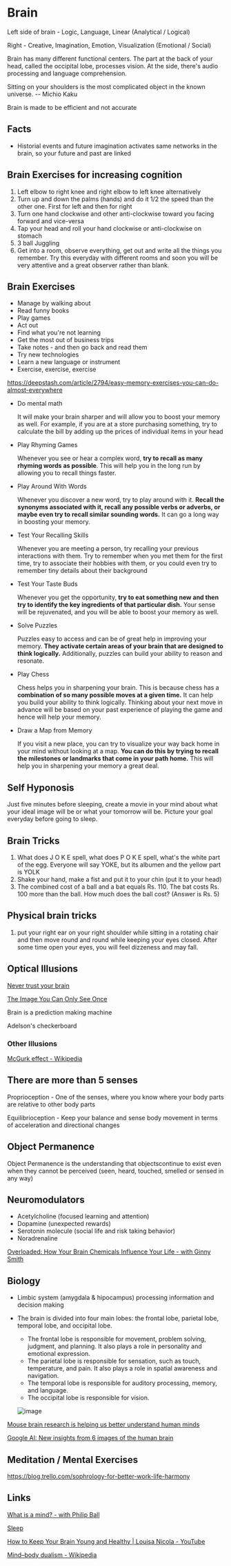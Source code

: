 # Brain

Left side of brain - Logic, Language, Linear (Analytical / Logical)

Right - Creative, Imagination, Emotion, Visualization (Emotional / Social)

Brain has many different functional centers. The part at the back of your head, called the occipital lobe, processes vision. At the side, there's audio processing and language comprehension.

Sitting on your shoulders is the most complicated object in the known universe. -- Michio Kaku

Brain is made to be efficient and not accurate

## Facts

- Historial events and future imagination activates same networks in the brain, so your future and past are linked

## Brain Exercises for increasing cognition

1. Left elbow to right knee and right elbow to left knee alternatively
2. Turn up and down the palms (hands) and do it 1/2 the speed than the other one. First for left and then for right
3. Turn one hand clockwise and other anti-clockwise toward you facing forward and vice-versa
4. Tap your head and roll your hand clockwise or anti-clockwise on stomach
5. 3 ball Juggling
6. Get into a room, observe everything, get out and write all the things you remember. Try this everyday with different rooms and soon you will be very attentive and a great observer rather than blank.

## Brain Exercises

- Manage by walking about
- Read funny books
- Play games
- Act out
- Find what you're not learning
- Get the most out of business trips
- Take notes - and then go back and read them
- Try new technologies
- Learn a new language or instrument
- Exercise, exercise, exercise

https://deepstash.com/article/2794/easy-memory-exercises-you-can-do-almost-everywhere

- Do mental math

  It will make your brain sharper and will allow you to boost your memory as well. For example, if you are at a store purchasing something, try to calculate the bill by adding up the prices of individual items in your head

- Play Rhyming Games

  Whenever you see or hear a complex word, **try to recall as many rhyming words as possible**. This will help you in the long run by allowing you to recall things faster.

- Play Around With Words

  Whenever you discover a new word, try to play around with it. **Recall the synonyms associated with it, recall any possible verbs or adverbs, or maybe even try to recall similar sounding words.** It can go a long way in boosting your memory.

- Test Your Recalling Skills

  Whenever you are meeting a person, try recalling your previous interactions with them. Try to remember when you met them for the first time, try to associate their hobbies with them, or you could even try to remember tiny details about their background

- Test Your Taste Buds

  Whenever you get the opportunity, **try to eat something new and then try to identify the key ingredients of that particular dish.** Your sense will be rejuvenated, and you will be able to boost your memory as well.

- Solve Puzzles

  Puzzles easy to access and can be of great help in improving your memory. **They activate certain areas of your brain that are designed to think logically.** Additionally, puzzles can build your ability to reason and resonate.

- Play Chess

  Chess helps you in sharpening your brain. This is because chess has a **combination of so many possible moves at a given time.** It can help you build your ability to think logically. Thinking about your next move in advance will be based on your past experience of playing the game and hence will help your memory.

- Draw a Map from Memory

  If you visit a new place, you can try to visualize your way back home in your mind without looking at a map. **You can do this by trying to recall the milestones or landmarks that come in your path home.** This will help you in sharpening your memory a great deal.

## Self Hyponosis

Just five minutes before sleeping, create a movie in your mind about what your ideal image will be or what your tomorrow will be. Picture your goal everyday before going to sleep.

## Brain Tricks

1. What does J O K E spell, what does P O K E spell, what's the white part of the egg. Everyone will say YOKE, but its albumen and the yellow part is YOLK
2. Shake your hand, make a fist and put it to your chin (put it to your head)
3. The combined cost of a ball and a bat equals Rs. 110. The bat costs Rs. 100 more than the ball. How much does the ball cost? (Answer is Rs. 5)

## Physical brain tricks

1. put your right ear on your right shoulder while sitting in a rotating chair and then move round and round while keeping your eyes closed. After some time open your eyes, you will feel dizzeness and may fall.

## Optical Illusions

[Never trust your brain](https://www.youtube.com/watch?v=fpKyR5ybG4M)

[The Image You Can Only See Once](https://youtu.be/0pUku1Vk7e0)

Brain is a prediction making machine

Adelson's checkerboard

### Other Illusions

[McGurk effect - Wikipedia](https://en.wikipedia.org/wiki/McGurk_effect)

## There are more than 5 senses

Proprioception - One of the senses, where you know where your body parts are relative to other body parts

Equilibrioception - Keep your balance and sense body movement in terms of acceleration and directional changes

## Object Permanence

Object Permanence is the understanding that objectscontinue to exist even when they cannot be perceived (seen, heard, touched, smelled or sensed in any way)

## Neuromodulators

- Acetylcholine (focused learning and attention)
- Dopamine (unexpected rewards)
- Serotonin molecule (social life and risk taking behavior)
- Noradrenaline

[Overloaded: How Your Brain Chemicals Influence Your Life - with Ginny Smith](https://youtu.be/ZOsi_ia810U)

## Biology

- Limbic system (amygdala & hipocampus) processing information and decision making
- The brain is divided into four main lobes: the frontal lobe, parietal lobe, temporal lobe, and occipital lobe.

    - The frontal lobe is responsible for movement, problem solving, judgment, and planning. It also plays a role in personality and emotional expression.
    - The parietal lobe is responsible for sensation, such as touch, temperature, and pain. It also plays a role in spatial awareness and navigation.
    - The temporal lobe is responsible for auditory processing, memory, and language.
    - The occipital lobe is responsible for vision.

  ![image](../media/brain-regions.jpg)

[Mouse brain research is helping us better understand human minds](https://blog.google/technology/research/mouse-brain-research/)

[Google AI: New insights from 6 images of the human brain](https://blog.google/technology/research/google-ai-research-new-images-human-brain/)

## Meditation / Mental Exercises

https://blog.trello.com/sophrology-for-better-work-life-harmony

## Links

[What is a mind? - with Philip Ball](https://www.youtube.com/watch?v=uKZWF5amZMg)

[Sleep](psychology/sleep.md)

[How to Keep Your Brain Young and Healthy | Louisa Nicola - YouTube](https://www.youtube.com/watch?v=tZQcd2K9HwQ)

[Mind–body dualism - Wikipedia](https://en.wikipedia.org/wiki/Mind%E2%80%93body_dualism)
